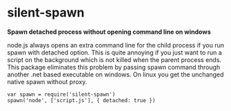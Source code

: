 # silent-spawn

**Spawn detached process without opening command line on windows**

node.js always opens an extra command line for the child process if you run spawn with detached option. This is quite annoying if you just want to run a script on the background which is not killed when the parent process ends. This package eliminates this problem by passing spawn command through another .net based executable on windows. On linux you get the unchanged native spawn without proxy.

```JS
var spawn = require('silent-spawn')
spawn('node', ['script.js'], { detached: true })
```